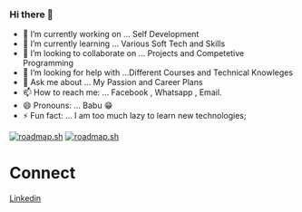 ### Hi there 👋
- 🔭 I’m currently working on ... Self Development
- 🌱 I’m currently learning ... Various Soft Tech and Skills 
- 👯 I’m looking to collaborate on ... Projects and Competetive Programming
- 🤔 I’m looking for help with ...Different Courses and Technical Knowleges
- 💬 Ask me about ... My Passion and Career Plans
- 📫 How to reach me: ... Facebook , Whatsapp , Email.
- 😄 Pronouns: ... Babu 😁
- ⚡ Fun fact: ... I am too much lazy to learn new technologies;

<a href="https://roadmap.sh"><img src="https://api.roadmap.sh/v1-badge/wide/65e5e5e88947e435e7790fba?variant=dark" alt="roadmap.sh"/></a>
[![roadmap.sh](https://api.roadmap.sh/v1-badge/wide/65e5e5e88947e435e7790fba?variant=dark)](https://roadmap.sh)

  # Connect
  [Linkedin](https://www.linkedin.com/in/mehedihasanbabu) 
<!--
**Mehedi-Hasan-Babu/Mehedi-Hasan-Babu** is a ✨ _special_ ✨ repository because its `README.md` (this file) appears on your GitHub profile.

Here are some ideas to get you started:

- 🔭 I’m currently working on ...
- 🌱 I’m currently learning ...
- 👯 I’m looking to collaborate on ...
- 🤔 I’m looking for help with ...
- 💬 Ask me about ...
- 📫 How to reach me: ...
- 😄 Pronouns: ...
- ⚡ Fun fact: ...
-->
